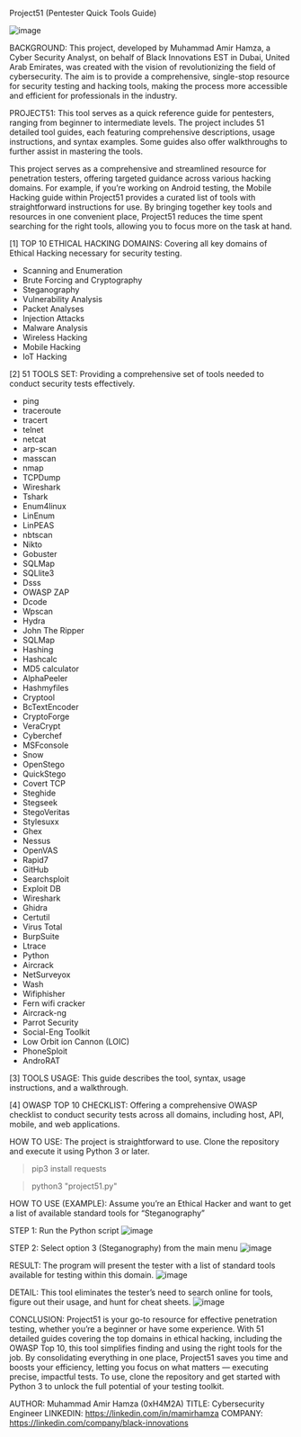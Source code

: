 Project51 (Pentester Quick Tools Guide)

![image](https://github.com/user-attachments/assets/7897dc8f-0861-47f9-98f5-8c3142a21e90)

BACKGROUND: This project, developed by Muhammad Amir Hamza, a Cyber Security Analyst, on behalf of Black Innovations EST in Dubai, United Arab Emirates, was created with the vision of revolutionizing the field of cybersecurity. The aim is to provide a comprehensive, single-stop resource for security testing and hacking tools, making the process more accessible and efficient for professionals in the industry.

PROJECT51: This tool serves as a quick reference guide for pentesters, ranging from beginner to intermediate levels. The project includes 51 detailed tool guides, each featuring comprehensive descriptions, usage instructions, and syntax examples. Some guides also offer walkthroughs to further assist in mastering the tools.

This project serves as a comprehensive and streamlined resource for penetration testers, offering targeted guidance across various hacking domains. For example, if you’re working on Android testing, the Mobile Hacking guide within Project51 provides a curated list of tools with straightforward instructions for use. By bringing together key tools and resources in one convenient place, Project51 reduces the time spent searching for the right tools, allowing you to focus more on the task at hand.

[1] TOP 10 ETHICAL HACKING DOMAINS: Covering all key domains of Ethical Hacking necessary for security testing.
- Scanning and Enumeration
- Brute Forcing and Cryptography
- Steganography
- Vulnerability Analysis
- Packet Analyses
- Injection Attacks
- Malware Analysis
- Wireless Hacking
- Mobile Hacking 
- IoT Hacking

[2] 51 TOOLS SET: Providing a comprehensive set of tools needed to conduct security tests effectively.
- ping
- traceroute
- tracert
- telnet
- netcat
- arp-scan
- masscan
- nmap
- TCPDump
- Wireshark
- Tshark
- Enum4linux
- LinEnum
- LinPEAS
- nbtscan
- Nikto
- Gobuster
- SQLMap
- SQLlite3
- Dsss
- OWASP ZAP
- Dcode
- Wpscan
- Hydra
- John The Ripper
- SQLMap
- Hashing
- Hashcalc		
- MD5 calculator		
- AlphaPeeler		
- Hashmyfiles   		
- Cryptool      		
- BcTextEncoder		
- CryptoForge   		
- VeraCrypt     		
- Cyberchef
- MSFconsole
- Snow
- OpenStego
- QuickStego
- Covert TCP
- Steghide  
- Stegseek  
- StegoVeritas  
- Stylesuxx     
- Ghex 
- Nessus
- OpenVAS
- Rapid7
- GitHub
- Searchsploit 
- Exploit DB
- Wireshark
- Ghidra
- Certutil
- Virus Total
- BurpSuite
- Ltrace
- Python
- Aircrack
- NetSurveyox
- Wash
- Wifiphisher
- Fern wifi cracker
- Aircrack-ng
- Parrot Security
- Social-Eng Toolkit
- Low Orbit ion Cannon (LOIC)
- PhoneSploit
- AndroRAT

[3] TOOLS USAGE: This guide describes the tool, syntax, usage instructions, and a walkthrough.

[4] OWASP TOP 10 CHECKLIST: Offering a comprehensive OWASP checklist to conduct security tests across all domains, including host, API, mobile, and web applications.

HOW TO USE: The project is straightforward to use. Clone the repository and execute it using Python 3 or later.
> pip3 install requests

> python3 "project51.py"

HOW TO USE (EXAMPLE): Assume you’re an Ethical Hacker and want to get a list of available standard tools for “Steganography”

STEP 1: Run the Python script
![image](https://github.com/user-attachments/assets/644c546c-f55d-4fba-b5cb-1948054b145d)

STEP 2: Select option 3 (Steganography) from the main menu
![image](https://github.com/user-attachments/assets/698184c0-dc74-4c96-b28a-d8e8f237526b)

RESULT: The program will present the tester with a list of standard tools available for testing within this domain.
![image](https://github.com/user-attachments/assets/a30712ff-8a3f-49c9-8f78-749082dfe061)

DETAIL: This tool eliminates the tester’s need to search online for tools, figure out their usage, and hunt for cheat sheets.
![image](https://github.com/user-attachments/assets/3fc8d26c-6f9e-4e7a-9ac2-db5d92a6758e)

CONCLUSION: Project51 is your go-to resource for effective penetration testing, whether you’re a beginner or have some experience. With 51 detailed guides covering the top domains in ethical hacking, including the OWASP Top 10, this tool simplifies finding and using the right tools for the job. By consolidating everything in one place, Project51 saves you time and boosts your efficiency, letting you focus on what matters — executing precise, impactful tests. To use, clone the repository and get started with Python 3 to unlock the full potential of your testing toolkit.

AUTHOR: Muhammad Amir Hamza (0xH4M2A)
TITLE: Cybersecurity Engineer
LINKEDIN: https://linkedin.com/in/mamirhamza
COMPANY: https://linkedin.com/company/black-innovations
